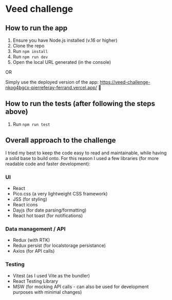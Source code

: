 # Veed challenge

## How to run the app

1. Ensure you have Node.js installed (v.16 or higher)
2. Clone the repo
3. Run `npm install`
4. Run `npm run dev`
5. Open the local URL generated (in the console)

OR

Simply use the deployed version of the app: https://veed-challenge-nkog4bgcx-pierreferay-ferrand.vercel.app/ 🚀

## How to run the tests (after following the steps above)

1. Run `npm run test`

## Overall approach to the challenge

I tried my best to keep the code easy to read and maintainable, while having a solid base to build onto.
For this reason I used a few libraries (for more readable code and faster development):

### UI

- React
- Pico.css (a very lightweight CSS framework)
- JSS (for styling)
- React icons
- Dayjs (for date parsing/formatting)
- React hot toast (for notifications)

### Data management / API

- Redux (with RTK)
- Redux persist (for localstorage persistance)
- Axios (for API calls)

### Testing

- Vitest (as I used Vite as the bundler)
- React Testing Library
- MSW (for mocking API calls - can also be used for development purposes with minimal changes)
